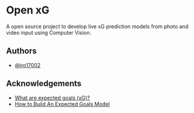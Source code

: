 # Open xG

A open source project to develop live xG prediction models 
from photo and video input using Computer Vision. 



## Authors

- [@jro17002](https://www.github.com/jro17002)


## Acknowledgements

 - [What are expected goals (xG)? ](https://theanalyst.com/na/2021/07/what-are-expected-goals-xg/)
 - [How to Build An Expected Goals Model](https://www.youtube.com/watch?v=bpjLyFyLlXs&t=1201s)
